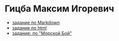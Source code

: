 # Гицба Максим Игоревич
+ [задание по Markdown](ABOUT_md.md)
+ [задание по html](ABOUT_html.html)
+ [задание: по "Морской Бой"](battleship.html)
